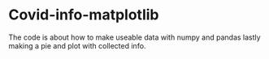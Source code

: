 # Covid-info-matplotlib
The code is about how to make useable data with numpy and pandas lastly making a pie and plot with collected info.
